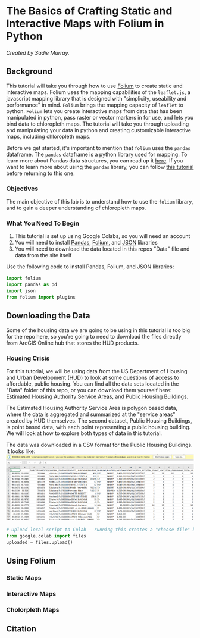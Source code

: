# The Basics of Crafting Static and Interactive Maps with Folium in Python
_Created by Sadie Murray._

## Background 
This tutorial will take you through how to use [Folium](https://python-visualization.github.io/folium/) to create static and interactive maps. Folium uses the mapping capabilities of the `leaflet.js`, a javascript mapping library that is designed with "simplicity, useability and performance" in mind. `Folium` brings the mapping capacity of `leaflet` to python. `Folium` lets you create interactive maps from data that has been manipulated in python, pass raster or vector markers in for use, and lets you bind data to chloropleth maps. The tutorial will take you through uploading and manipulating your data in python and creating customizable interactive maps, including chloropleth maps. 

Before we get started, it's important to mention that `folium` uses the `pandas` dataframe. The `pandas` dataframe is a python library used for mapping. To learn more about Pandas data structures, you can read up it [here](https://pandas.pydata.org/pandas-docs/stable/user_guide/dsintro.html). If you want to learn more about using the `pandas` library, you can follow [this tutorial](https://github.com/comorehouse1620/Matplotlib) before returning to this one. 

### Objectives
The main objective of this lab is to understand how to use the `folium` library, and to gain a deeper understanding of chloropleth maps. 

### What You Need To Begin
1. This tutorial is set up using Google Colabs, so you will need an account 
2. You will need to install [Pandas](https://pandas.pydata.org/), [Folium](https://python-visualization.github.io/folium/), and [JSON](https://docs.python.org/3/library/json.html) libraries
3. You will need to download the data located in this repos "Data" file and data from the site itself

Use the following code to install Pandas, Folium, and JSON libraries: 

```Python
import folium
import pandas as pd
import json
from folium import plugins
```

## Downloading the Data 
Some of the housing data we are going to be using in this tutorial is too big for the repo here, so you're going to need to download the files directly from ArcGIS Online hub that stores the HUD products. 


### Housing Crisis

For this tutorial, we will be using data from the US Department of Housing and Urban Development (HUD) to look at some questions of access to affordable, public housing. You can find all the data sets located in the "Data" folder of this repo, or you can download them yourself here: [Estimated Housing Authority Service Areas](https://hudgis-hud.opendata.arcgis.com/datasets/HUD::estimated-housing-authority-service-areas/about), and [Public Housing Buildings](https://hudgis-hud.opendata.arcgis.com/datasets/HUD::estimated-housing-authority-service-areas/about). 

The Estimated Housing Authority Service Area is polygon based data, where the data is aggregated and summarized at the "service areas" created by HUD themselves. The second dataset, Public Housing Buildings, is point based data, with each point representing a public housing building. We will look at how to explore both types of data in this tutorial. 

The data was downloaded in a CSV format for the Public Housing Buildings. It looks like: 
![](CSV_example.PNG)

```Python
# Upload local script to Colab - running this creates a "choose file" button to upload local files.
from google.colab import files
uploaded = files.upload()
```

## Using Folium 

### Static Maps 

### Interactive Maps 

### Cholorpleth Maps 

## Citation 
